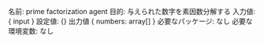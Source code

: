 
名前: prime factorization agent
目的: 与えられた数字を素因数分解する
入力値: { input }
設定値: {}
出力値  { numbers: array[] }
必要なパッケージ: なし
必要な環境変数: なし

